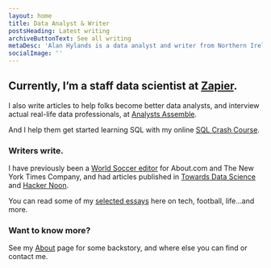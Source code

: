 ```yaml
---
layout: home
title: Data Analyst & Writer
postsHeading: Latest writing
archiveButtonText: See all writing
metaDesc: 'Alan Hylands is a data analyst and writer from Northern Ireland.'
socialImage: ''
---
```


## Currently, I&rsquo;m a staff data scientist at  [Zapier](https://zapier.com).

I also write articles to help folks become better data analysts, and interview actual real-life data professionals, at [Analysts Assemble](https://analystsassemble.com).

And I help them get started learning SQL with my online [SQL Crash Course](https://sqlcrashcourse.com).


### Writers write.

I have previously been a [World Soccer editor](https://alanhylands.com/i-want-to-be-a-football-writer-when-i-grow-up/) for About.com 
and The New York Times Company, 
and had articles published in [Towards Data Science](https://towardsdatascience.com/becoming-an-analytics-manager-isnt-a-promotion-c3f65bbd0d95) 
and [Hacker Noon](https://hackernoon.com/fewer-dashboards-more-analysis-63581970672c).

You can read some of my [selected essays](/writing/) here on tech, football, life...and more.

### Want to know more?

See my [About](/about/) page for some backstory, and where else you can find or contact me.